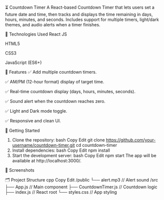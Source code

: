 ⏳ Countdown Timer
A React-based Countdown Timer that lets users set a future date and time, then tracks and displays the time remaining in days, hours, minutes, and seconds. Includes support for multiple timers, light/dark themes, and audio alerts when a timer finishes.

🔧 Technologies Used
React JS

HTML5

CSS3

JavaScript (ES6+)

📸 Features
✅ Add multiple countdown timers.

✅ AM/PM (12-hour format) display of target time.

✅ Real-time countdown display (days, hours, minutes, seconds).

✅ Sound alert when the countdown reaches zero.

✅ Light and Dark mode toggle.

✅ Responsive and clean UI.

🚀 Getting Started
1. Clone the repository:
bash
Copy
Edit
git clone https://github.com/your-username/countdown-timer.git
cd countdown-timer
2. Install dependencies:
bash
Copy
Edit
npm install
3. Start the development server:
bash
Copy
Edit
npm start
The app will be available at http://localhost:3000/.

📸 Screenshots



🗂️ Project Structure
cpp
Copy
Edit
/public
  └── alert.mp3         // Alert sound
/src
  ├── App.js            // Main component
  ├── CountdownTimer.js // Countdown logic
  ├── index.js          // React root
  └── styles.css        // App styling
